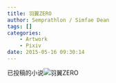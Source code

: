 ```yaml
---
title: 羽翼ZERO
author: Semprathlon / Simfae Dean
tags: []
categories:
	- Artwork
	- Pixiv
date: 2015-05-16 09:30:14
---
```

<a href="http://www.pixiv.net/novel/member.php?id=3755718"></a>已投稿的小说<img src="__ASSETS_HOST_NAME__/2015/05/8792086.jpg" alt="羽翼ZERO" />
